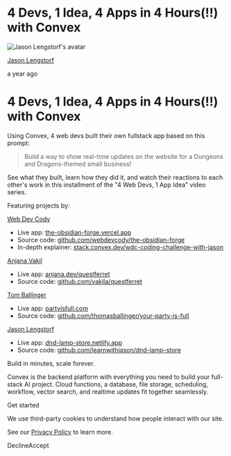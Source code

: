 # 4 Devs, 1 Idea, 4 Apps in 4 Hours(!!) with Convex

![Jason Lengstorf's avatar](https://stack.convex.dev/_next/image?url=https%3A%2F%2Fcdn.sanity.io%2Fimages%2Fts10onj4%2Fproduction%2F2bbb8a8f254d2ae7bdea482a610b37e35b384246-400x400.webp&w=3840&q=75)

[Jason Lengstorf](https://stack.convex.dev/author/jason-lengstorf)

a year ago

# 4 Devs, 1 Idea, 4 Apps in 4 Hours(!!) with Convex

Using Convex, 4 web devs built their own fullstack app based on this prompt:

> Build a way to show real-time updates on the website for a Dungeons and Dragons-themed small business!

See what they built, learn how they did it, and watch their reactions to each other's work in this installment of the "4 Web Devs, 1 App Idea" video series.

Featuring projects by:

[Web Dev Cody](https://www.webdevcody.com/)

- Live app: [the-obsidian-forge.vercel.app](https://the-obsidian-forge.vercel.app/)
- Source code: [github.com/webdevcody/the-obsidian-forge](https://github.com/webdevcody/the-obsidian-forge)
- In-depth explainer: [stack.convex.dev/wdc-coding-challenge-with-jason](https://stack.convex.dev/wdc-coding-challenge-with-jason)

[Anjana Vakil](https://anjana.dev/)

- Live app: [anjana.dev/questferret](https://anjana.dev/questferret/)
- Source code: [github.com/vakila/questferret](https://github.com/vakila/questferret)

[Tom Ballinger](https://ballingt.com/)

- Live app: [partyisfull.com](https://www.partyisfull.com/)
- Source code: [github.com/thomasballinger/your-party-is-full](https://github.com/thomasballinger/your-party-is-full)

[Jason Lengstorf](https://jason.energy/links)

- Live app: [dnd-lamp-store.netlify.app](https://dnd-lamp-store.netlify.app/)
- Source code: [github.com/learnwithjason/dnd-lamp-store](https://github.com/learnwithjason/dnd-lamp-store)

Build in minutes, scale forever.

Convex is the backend platform with everything you need to build your full-stack AI project. Cloud functions, a database, file storage, scheduling, workflow, vector search, and realtime updates fit together seamlessly.

Get started

We use third-party cookies to understand how people interact with our site.

See our [Privacy Policy](https://www.convex.dev/legal/privacy/) to learn more.

DeclineAccept
